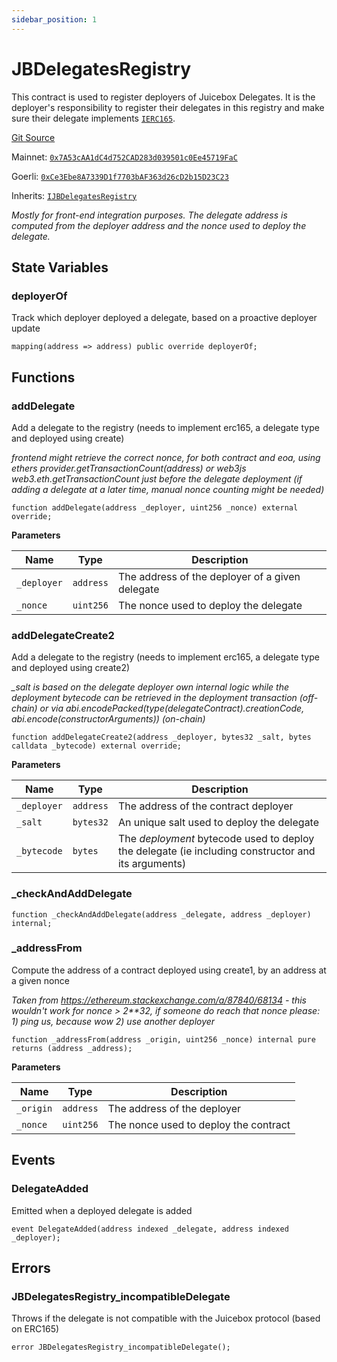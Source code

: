 ```yaml
---
sidebar_position: 1
---
```


# JBDelegatesRegistry

This contract is used to register deployers of Juicebox Delegates. It is the deployer's responsibility to register their delegates in this registry and make sure their delegate implements [`IERC165`](https://docs.openzeppelin.com/contracts/4.x/api/utils#ERC165).

[Git Source](https://github.com/jbx-protocol/juice-delegates-registry/blob/d836dddcf1d83bfd5212a19996368fae61c2301d/src/JBDelegatesRegistry.sol)

Mainnet: [`0x7A53cAA1dC4d752CAD283d039501c0Ee45719FaC`](https://etherscan.io/address/0x7A53cAA1dC4d752CAD283d039501c0Ee45719FaC)

Goerli: [`0xCe3Ebe8A7339D1f7703bAF363d26cD2b15D23C23`](https://goerli.etherscan.io/address/0xCe3Ebe8A7339D1f7703bAF363d26cD2b15D23C23)

Inherits: [`IJBDelegatesRegistry`](/docs/dev/v3/extensions/juice-delegates-registry/ijbdelegatesregistry.md)

*Mostly for front-end integration purposes. The delegate address is computed from the deployer address and the nonce used to deploy the delegate.*

## State Variables

### deployerOf
Track which deployer deployed a delegate, based on a
proactive deployer update

```solidity
mapping(address => address) public override deployerOf;
```

## Functions

### addDelegate

Add a delegate to the registry (needs to implement erc165, a delegate type and deployed using create)

*frontend might retrieve the correct nonce, for both contract and eoa, using
ethers provider.getTransactionCount(address) or web3js web3.eth.getTransactionCount just *before* the
delegate deployment (if adding a delegate at a later time, manual nonce counting might be needed)*

```solidity
function addDelegate(address _deployer, uint256 _nonce) external override;
```

**Parameters**

|Name|Type|Description|
|----|----|-----------|
|`_deployer`|`address`|The address of the deployer of a given delegate|
|`_nonce`|`uint256`|   The nonce used to deploy the delegate|

### addDelegateCreate2

Add a delegate to the registry (needs to implement erc165, a delegate type and deployed using create2)

*_salt is based on the delegate deployer own internal logic while the deployment bytecode can be retrieved in
the deployment transaction (off-chain) or via
abi.encodePacked(type(delegateContract).creationCode, abi.encode(constructorArguments)) (on-chain)*

```solidity
function addDelegateCreate2(address _deployer, bytes32 _salt, bytes calldata _bytecode) external override;
```

**Parameters**

|Name|Type|Description|
|----|----|-----------|
|`_deployer`|`address`|The address of the contract deployer|
|`_salt`|`bytes32`|    An unique salt used to deploy the delegate|
|`_bytecode`|`bytes`|The *deployment* bytecode used to deploy the delegate (ie including constructor and its arguments)|

### _checkAndAddDelegate

```solidity
function _checkAndAddDelegate(address _delegate, address _deployer) internal;
```

### _addressFrom

Compute the address of a contract deployed using create1, by an address at a given nonce

*Taken from https://ethereum.stackexchange.com/a/87840/68134 - this wouldn't work for nonce > 2**32,
if someone do reach that nonce please: 1) ping us, because wow 2) use another deployer*

```solidity
function _addressFrom(address _origin, uint256 _nonce) internal pure returns (address _address);
```

**Parameters**

|Name|Type|Description|
|----|----|-----------|
|`_origin`|`address`|  The address of the deployer|
|`_nonce`|`uint256`|   The nonce used to deploy the contract|

## Events

### DelegateAdded

Emitted when a deployed delegate is added

```solidity
event DelegateAdded(address indexed _delegate, address indexed _deployer);
```

## Errors

### JBDelegatesRegistry_incompatibleDelegate

Throws if the delegate is not compatible with the Juicebox protocol (based on ERC165)

```solidity
error JBDelegatesRegistry_incompatibleDelegate();
```

